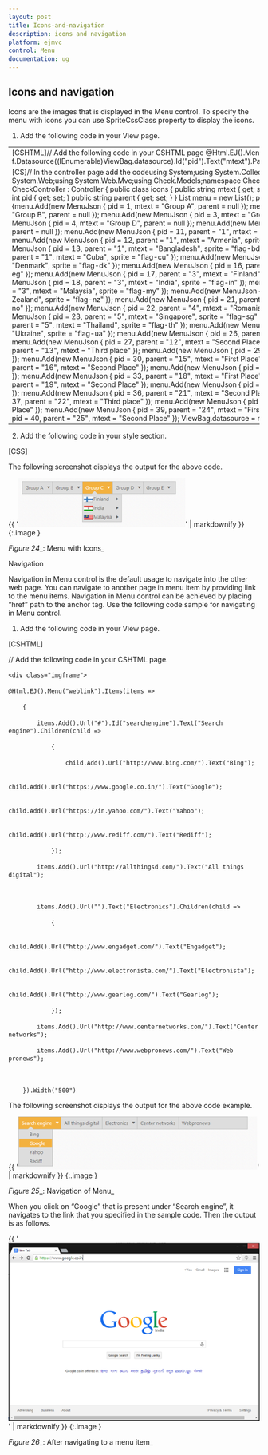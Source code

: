 ```yaml
---
layout: post
title: Icons-and-navigation
description: icons and navigation
platform: ejmvc
control: Menu
documentation: ug
---
```


## Icons and navigation

Icons are the images that is displayed in the Menu control. To specify the menu with icons you can use SpriteCssClass property to display the icons. 

1. Add the following code in your View page.





<table>
<tr>
<td>
[CSHTML]// Add the following code in your CSHTML page       @Html.EJ().Menu("menujson").MenuFields(f => f.Datasource((IEnumerable<Check.Controllers.CheckController.icons>)ViewBag.datasource).Id("pid").Text("mtext").ParentId("parent").SpriteCssClass("sprite"))</td></tr>
<tr>
<td>
[CS]// In the controller page add the codeusing System;using System.Collections.Generic;using System.Linq;using System.Web;using System.Web.Mvc;using Check.Models;namespace Check.Controllers{    public class CheckController : Controller    {        public class icons        {            public string mtext { get; set; }            public string sprite { get; set; }            public int pid { get; set; }            public string parent { get; set; }        }                List<icons> menu = new List<icons>();        public ActionResult DataBindingJson()        {menu.Add(new MenuJson { pid = 1, mtext = "Group A", parent = null });            menu.Add(new MenuJson { pid = 2, mtext = "Group B", parent = null });            menu.Add(new MenuJson { pid = 3, mtext = "Group C", parent = null });            menu.Add(new MenuJson { pid = 4, mtext = "Group D", parent = null });            menu.Add(new MenuJson { pid = 5, mtext = "Group E", parent = null });            menu.Add(new MenuJson { pid = 11, parent = "1", mtext = "Algeria", sprite = "flag-dz" });            menu.Add(new MenuJson { pid = 12, parent = "1", mtext = "Armenia", sprite = "flag-am" });            menu.Add(new MenuJson { pid = 13, parent = "1", mtext = "Bangladesh", sprite = "flag-bd" });            menu.Add(new MenuJson { pid = 14, parent = "1", mtext = "Cuba", sprite = "flag-cu" });            menu.Add(new MenuJson { pid = 15, parent = "2", mtext = "Denmark", sprite = "flag-dk" });            menu.Add(new MenuJson { pid = 16, parent = "2", mtext = "Egypt", sprite = "flag-eg" });            menu.Add(new MenuJson { pid = 17, parent = "3", mtext = "Finland", sprite = "flag-fi" });            menu.Add(new MenuJson { pid = 18, parent = "3", mtext = "India", sprite = "flag-in" });            menu.Add(new MenuJson { pid = 19, parent = "3", mtext = "Malaysia", sprite = "flag-my" });            menu.Add(new MenuJson { pid = 20, parent = "4", mtext = "New Zealand", sprite = "flag-nz" });            menu.Add(new MenuJson { pid = 21, parent = "4", mtext = "Norway", sprite = "flag-no" });            menu.Add(new MenuJson { pid = 22, parent = "4", mtext = "Romania", sprite = "flag-ro" });            menu.Add(new MenuJson { pid = 23, parent = "5", mtext = "Singapore", sprite = "flag-sg" });            menu.Add(new MenuJson { pid = 24, parent = "5", mtext = "Thailand", sprite = "flag-th" });            menu.Add(new MenuJson { pid = 25, parent = "5", mtext = "Ukraine", sprite = "flag-ua" });            menu.Add(new MenuJson { pid = 26, parent = "11", mtext = "First Place" });            menu.Add(new MenuJson { pid = 27, parent = "12", mtext = "Second Place" });            menu.Add(new MenuJson { pid = 28, parent = "13", mtext = "Third place" });            menu.Add(new MenuJson { pid = 29, parent = "14", mtext = "Fourth Place" });            menu.Add(new MenuJson { pid = 30, parent = "15", mtext = "First Place" });            menu.Add(new MenuJson { pid = 31, parent = "16", mtext = "Second Place" });            menu.Add(new MenuJson { pid = 32, parent = "17", mtext = "Third Place" });            menu.Add(new MenuJson { pid = 33, parent = "18", mtext = "First Place" });            menu.Add(new MenuJson { pid = 34, parent = "19", mtext = "Second Place" });            menu.Add(new MenuJson { pid = 35, parent = "20", mtext = "First Place" });            menu.Add(new MenuJson { pid = 36, parent = "21", mtext = "Second Place" });            menu.Add(new MenuJson { pid = 37, parent = "22", mtext = "Third place" });            menu.Add(new MenuJson { pid = 38, parent = "23", mtext = "Third Place" });            menu.Add(new MenuJson { pid = 39, parent = "24", mtext = "First Place" });            menu.Add(new MenuJson { pid = 40, parent = "25", mtext = "Second Place" });            ViewBag.datasource = menu;            return View();        }    }} </td></tr>
</table>




2. Add the following code in your style section.



[CSS]



<style type="text/css">

        #menujson {

            margin-left: 50px;

        }

        .e-menu li > ul > li > a {

            padding: 3px 24px 3px 35px;

        }

        [class^="mail-"],

        [class*="mail-"] {

            background-image: url("../images/spriteimage.png");

            height: 18px;

            left: 2px;

            top: 4px;

            width: 24px;

        }

        .mail-dz { background-position: -68px -15px;     }

        .mail-am { background-position: 91px -45px;      }

        .mail-bd { background-position: -98px 0;         }

        .mail-cu { background-position: -607px -221px;   }

        .mail-dk { background-position: -67px -15px;     }

        .mail-eg { background-position: 600px -15px;     }

        .mail-fi { background-position: 12441px 12458px; }

        .mail-in { background-position: -307px -103px;   }

        .mail-my { background-position: 240px -102px;    }

        .mail-nz { background-position: -100px -45px;    }

        .mail-no { background-position: -69px -45px;     }

        .mail-pl { background-position: -129px -45px;    }

        .mail-ca { background-position: -1345px -387px;  }

        .mail-cn { background-position: -427px -42px;    }

        .mail-ee { background-position: -706px -15px;    }

        .mail-es { background-position: -1157px -43px    }

    </style>



The following screenshot displays the output for the above code.                                                                                                       

{{ '![](Icons-and-navigation_images/Icons-and-navigation_img1.png)' | markdownify }}
{:.image }


_Figure_ _24__: Menu with Icons_

Navigation

Navigation in Menu control is the default usage to navigate into the other web page. You can navigate to another page in menu item by providing link to the menu items. Navigation in Menu control can be achieved by placing “href” path to the anchor tag. Use the following code sample for navigating in Menu control.

1. Add the following code in your View page.



[CSHTML]

// Add the following code in your CSHTML page.

    <div class="imgframe">

    @Html.EJ().Menu("weblink").Items(items =>

        {

            items.Add().Url("#").Id("searchengine").Text("Search engine").Children(child =>

                {

                    child.Add().Url("http://www.bing.com/").Text("Bing");

                    child.Add().Url("https://www.google.co.in/").Text("Google");

                    child.Add().Url("https://in.yahoo.com/").Text("Yahoo");

                    child.Add().Url("http://www.rediff.com/").Text("Rediff");

                });

            items.Add().Url("http://allthingsd.com/").Text("All things digital");



            items.Add().Url("").Text("Electronics").Children(child =>

                {

                    child.Add().Url("http://www.engadget.com/").Text("Engadget");

                    child.Add().Url("http://www.electronista.com/").Text("Electronista");

                    child.Add().Url("http://www.gearlog.com/").Text("Gearlog");

                });

            items.Add().Url("http://www.centernetworks.com/").Text("Center networks");

            items.Add().Url("http://www.webpronews.com/").Text("Web pronews");



        }).Width("500")

</div>





The following screenshot displays the output for the above code example.            

{{ '![](Icons-and-navigation_images/Icons-and-navigation_img2.png)' | markdownify }}
{:.image }


_Figure_ _25__: Navigation of Menu_

When you click on “Google” that is present under “Search engine”, it navigates to the link that you specified in the sample code. Then the output is as follows.

{{ '![C:/Users/kaliswaran/Desktop/menu2.PNG](Icons-and-navigation_images/Icons-and-navigation_img3.png)' | markdownify }}
{:.image }


_Figure_ _26__: After navigating to a menu item_

